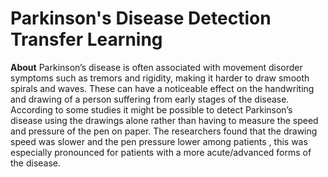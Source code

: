 # Parkinson's Disease Detection Transfer Learning

**About**
Parkinson’s disease is often associated with movement disorder symptoms such as tremors and rigidity, making it harder to draw smooth spirals and waves. These can have a noticeable effect on the handwriting and drawing of a person suffering from early stages of the disease. According to some studies it might be possible to detect Parkinson’s disease using the drawings alone rather than having to measure the speed and pressure of the pen on paper. The researchers found that the drawing speed was slower and the pen pressure lower among patients , this was especially pronounced for patients with a more acute/advanced forms of the disease.

